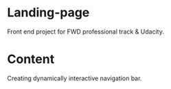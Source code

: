 # Landing-page
Front end project for FWD professional track & Udacity.
# Content
Creating dynamically interactive navigation bar.

